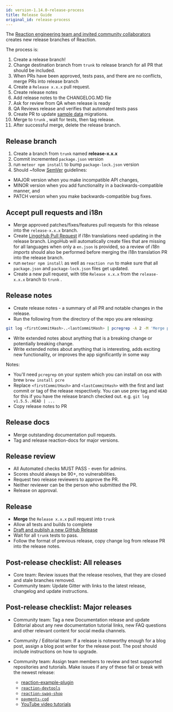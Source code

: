 ```yaml
---
id: version-1.14.0-release-process
title: Release Guide
original_id: release-process
---
```


The [Reaction engineering team and invited community collaborators](https://github.com/orgs/reactioncommerce/people) creates new release branches of Reaction.

The process is:
1. Create a release branch!
1. Change destination branch from `trunk`  to release branch for all PR that should be included.
1. When PRs have been approved, tests pass, and there are no conflicts, merge PRs into release branch
1. Create a `Release x.x.x` pull request.
1. Create release notes
1. Add release notes to the CHANGELOG.MD file
1. Ask for review from QA when release is ready
1. QA Reviews release and verifies that automated tests pass
1. Create PR to update [sample data](https://github.com/reactioncommerce/reaction-catalog-sample-data/) migrations.
1. Merge to `trunk` , wait for tests, then tag release.
1. After successful merge, delete the release branch.

## Release branch

1. Create a branch from `trunk`  named **release-x.x.x**
2. Commit incremented `package.json` version
3. run `meteor npm install` to bump `package-lock.json` version
4. Should ~follow [SemVer](http://semver.org/) guidelines:

- MAJOR version when you make incompatible API changes,
- MINOR version when you add functionality in a backwards-compatible manner, and
- PATCH version when you make backwards-compatible bug fixes.

## Accept pull requests and i18n

- Merge approved patches/fixes/features pull requests for this release into the `release-x.x.x` branch.
- Create [LingoHub Pull Request](https://translate.lingohub.com/reaction-commerce/dashboard) if  i18n translations need updating in the release branch. LingoHub will automatically create files that are missing for all languages when only a `en.json` is provided, so a review of _i18n imports_ should also be performed before merging the i18n translation PR into the release branch.
- run `meteor npm install` as well as `reaction run` to make sure that all `package.json` and `package-lock.json` files get updated.
- Create a new pull request, with title `Release x.x.x` from the `release-x.x.x` branch to `trunk` .

## Release notes

- Create release notes - a summary of all PR and notable changes in the release.
- Run the following from the directory of the repo you are releasing:

```sh
git log <firstCommitHash>..<lastCommitHash> | pcregrep -A 2 -M 'Merge pull request' | perl -pe 's/Merge.*(#[0-9]{4}).*/$1/' | perl -pe 's/^(\-|#| |(\[[a-zA-Z]+\])+|\n)*//g' | perl -0777pe 's/([0-9]{4})\n(.+)\n/ - $2 (#$1)\n/g'
```

- Write extended notes about anything that is a breaking change or potentially breaking change.
- Write extended notes about anything that is interesting, adds exciting new functionality, or improves the app significantly in some way

Notes:

- You'll need `pcregrep` on your system which you can install on osx with brew `brew install pcre`
- Replace `<firstCommitHash>` and `<lastCommitHash>` with the first and last commit or tag of the release respectively. You can use prev tag and `HEAD` for this if you have the release branch checked out. e.g. `git log v1.5.5..HEAD | ...`
- Copy release notes to PR

## Release docs

- Merge outstanding documentation pull requests.
- Tag and release reaction-docs for major versions.

## Release review

- All Automated checks MUST PASS - even for admins.
- Scores should always be 90+, no vulnerabilities.
- Request two release reviewers to approve the PR.
- Neither reviewer can be the person who submitted the PR.
- Release on approval.

## Release

- **Merge** the `Release x.x.x` pull request into `trunk`
- Allow all tests and builds to complete
- [Draft and publish a new GitHub Release](https://github.com/reactioncommerce/reaction/releases)
- Wait for all `trunk`  tests to pass.
- Follow the format of previous release, copy change log from release PR into the release notes.

## Post-release checklist: All releases

- Core team: Review issues that the release resolves, that they are closed and stale branches removed.
- Community team: Update Gitter with links to the latest release, changelog and update instructions.

## Post-release checklist: Major releases

- Community team: Tag a new Documentation release and update Editorial about any new documentation tutorial links, new FAQ questions and other relevant content for social media channels.

- Community / Editorial team: If a release is noteworthy enough for a blog post, assign a blog post writer for the release post. The post should include instructions on how to upgrade.

- Community team: Assign team members to review and test supported repositories and tutorials. Make issues if any of these fail or break with the newest release:
  - [reaction-example-plugin](https://github.com/reactioncommerce/reaction-example-plugin/)
  - [`reaction-devtools`](https://github.com/reactioncommerce/reaction-devtools)
  - [`reaction-swag-shop`](https://github.com/reactioncommerce/reaction-swag-shop)
  - [`payments-cod`](https://github.com/reactioncommerce/payments-cod)
  - [YouTube video tutorials](https://www.youtube.com/playlist?list=PLJ1TVRVOrm2O5OsXqzDn5iZez4WEnKRZH)
